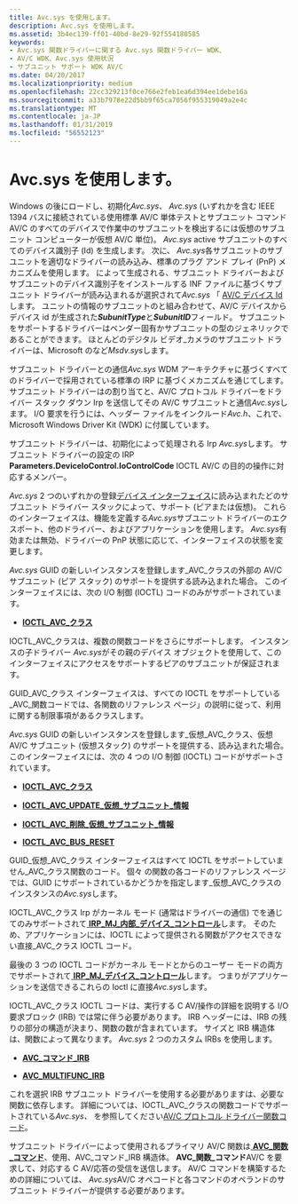 ```yaml
---
title: Avc.sys を使用します。
description: Avc.sys を使用します。
ms.assetid: 3b4ec139-ff01-40bd-8e29-92f554180585
keywords:
- Avc.sys 関数ドライバーに関する Avc.sys 関数ドライバー WDK、
- AV/C WDK、Avc.sys 使用状況
- サブユニット サポート WDK AV/C
ms.date: 04/20/2017
ms.localizationpriority: medium
ms.openlocfilehash: 22cc329213f0ce766e2feb1ea6d394ee1debe16a
ms.sourcegitcommit: a33b7978e22d5bb9f65ca7056f955319049a2e4c
ms.translationtype: MT
ms.contentlocale: ja-JP
ms.lasthandoff: 01/31/2019
ms.locfileid: "56552123"
---
```

# <a name="using-avcsys"></a>Avc.sys を使用します。





Windows の後にロードし、初期化*Avc.sys*、 *Avc.sys* (いずれかを含む IEEE 1394 バスに接続されている使用標準 AV/C 単体テストとサブユニット コマンド AV/C のすべてのデバイスで作業中のサブユニットを検出するには仮想のサブユニット コンピューターが仮想 AV/C 単位)。 *Avc.sys* active サブユニットのすべてのデバイス識別子 (Id) を生成します。 次に、 *Avc.sys*各サブユニットのサブユニットを適切なドライバーの読み込み、標準のプラグ アンド プレイ (PnP) メカニズムを使用します。 によって生成される、サブユニット ドライバーおよびサブユニットのデバイス識別子をインストールする INF ファイルに基づくサブユニット ドライバーが読み込まれるが選択されて*Avc.sys* 「 [AV/C デバイス Id](av-c-device-identifiers.md)します。 ユニットの情報のサブユニットのと組み合わせて、AV/C デバイスからデバイス id が生成された***SubunitType***と***SubunitID***フィールド。 サブユニットをサポートするドライバーはベンダー固有かサブユニットの型のジェネリックであることができます。 ほとんどのデジタル ビデオ_カメラのサブユニット ドライバーは、Microsoft のなど*Msdv.sys*します。

サブユニット ドライバーとの通信*Avc.sys* WDM アーキテクチャに基づくすべてのドライバーで採用されている標準の IRP に基づくメカニズムを通じてします。 サブユニット ドライバーはの割り当てと、AV/C プロトコル ドライバーをドライバー スタック ダウン Irp を送信してその AV/C サブユニットと通信*Avc.sys*します。 I/O 要求を行うには、ヘッダー ファイルをインクルード*Avc.h*、これで、Microsoft Windows Driver Kit (WDK) に付属しています。

サブユニット ドライバーは、初期化によって処理される Irp *Avc.sys*します。 サブユニット ドライバーの設定の IRP **Parameters.DeviceIoControl.IoControlCode** IOCTL AV/C の目的の操作に対応するメンバー。

*Avc.sys* 2 つのいずれかの登録[デバイス インターフェイス](https://msdn.microsoft.com/library/windows/hardware/ff543137)に読み込まれたどのサブユニット ドライバー スタックによって、サポート (ピアまたは仮想)。 これらのインターフェイスは、機能を定義する*Avc.sys*サブユニット ドライバーのエクスポート、他のドライバー、およびアプリケーションを使用します。 *Avc.sys*有効または無効、ドライバーの PnP 状態に応じて、インターフェイスの状態を変更します。

*Avc.sys* GUID の新しいインスタンスを登録します\_AVC\_クラスの外部の AV/C サブユニット (ピア スタック) のサポートを提供する読み込まれた場合。 このインターフェイスには、次の I/O 制御 (IOCTL) コードのみがサポートされています。

-   [**IOCTL\_AVC\_クラス**](https://msdn.microsoft.com/library/windows/hardware/ff560789)

IOCTL\_AVC\_クラスは、複数の関数コードをさらにサポートします。 インスタンスの子ドライバー *Avc.sys*がその親のデバイス オブジェクトを使用して、このインターフェイスにアクセスをサポートするピアのサブユニットが保証されます。

GUID\_AVC\_クラス インターフェイスは、すべての IOCTL をサポートしている\_AVC\_関数コードでは、各関数のリファレンス ページ」の説明に従って、利用に関する制限事項があるクラスします。

*Avc.sys* GUID の新しいインスタンスを登録します\_仮想\_AVC\_クラス、仮想 AV/C サブユニット (仮想スタック) のサポートを提供する、読み込まれた場合。 このインターフェイスには、次の 4 つの I/O 制御 (IOCTL) コードがサポートされています。

-   [**IOCTL\_AVC\_クラス**](https://msdn.microsoft.com/library/windows/hardware/ff560789)

-   [**IOCTL\_AVC\_UPDATE\_仮想\_サブユニット\_情報**](https://msdn.microsoft.com/library/windows/hardware/ff560798)

-   [**IOCTL\_AVC\_削除\_仮想\_サブユニット\_情報**](https://msdn.microsoft.com/library/windows/hardware/ff560793)

-   [**IOCTL\_AVC\_BUS\_RESET**](https://msdn.microsoft.com/library/windows/hardware/ff560783)

GUID\_仮想\_AVC\_クラス インターフェイスはすべて IOCTL をサポートしていません\_AVC\_クラス関数のコード。 個々 の関数の各コードのリファレンス ページでは、GUID にサポートされているかどうかを指定します\_仮想\_AVC\_クラスのインスタンスの*Avc.sys*します。

IOCTL\_AVC\_クラス Irp がカーネル モード (通常はドライバーの通信) でを通じてのみサポートされて[ **IRP\_MJ\_内部\_デバイス\_コントロール**](https://msdn.microsoft.com/library/windows/hardware/ff550766)します。 そのため、アプリケーションには、IOCTL によって提供される関数がアクセスできない直接\_AVC\_クラス IOCTL コード。

最後の 3 つの IOCTL コードがカーネル モードとからのユーザー モードの両方でサポートされて[ **IRP\_MJ\_デバイス\_コントロール**](https://msdn.microsoft.com/library/windows/hardware/ff550744)します。 つまりがアプリケーションを送信できるこれらの Ioctl に直接*Avc.sys*します。

IOCTL\_AVC\_クラス IOCTL コードは、実行する C AV/操作の詳細を説明する I/O 要求ブロック (IRB) では常に伴う必要があります。 IRB ヘッダーには、IRB の残りの部分の構造が決まり、関数の数が含まれています。 サイズと IRB 構造体は、関数によって異なります。 *Avc.sys* 2 つのカスタム IRBs を使用します。

-   [**AVC\_コマンド\_IRB**](https://msdn.microsoft.com/library/windows/hardware/ff554140)

-   [**AVC\_MULTIFUNC\_IRB**](https://msdn.microsoft.com/library/windows/hardware/ff554177)

これを選択 IRB サブユニット ドライバーを使用する必要がありますは、必要な関数に依存します。 詳細については、IOCTL\_AVC\_クラスの関数コードでサポートされている*Avc.sys、* を参照してください[AV/C プロトコル ドライバー関数コード](https://msdn.microsoft.com/library/windows/hardware/ff556389)。

サブユニット ドライバーによって使用されるプライマリ AV/C 関数は[ **AVC\_関数\_コマンド**](https://msdn.microsoft.com/library/windows/hardware/ff554150)、使用、AVC\_コマンド\_IRB 構造体。 **AVC\_関数\_コマンド**AV/C を要求して、対応する C AV/応答の受信を送信します。 AV/C コマンドを構築するための詳細については、 *Avc.sys*AV/C オペコードと各コマンドのオペランドのサブユニット ドライバーが提供する必要があります。

 

 




